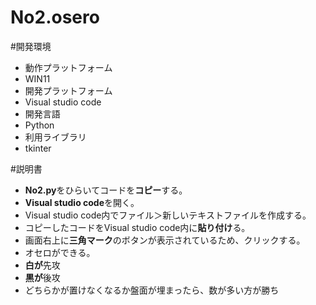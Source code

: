 # No2.osero
#開発環境
- 動作プラットフォーム
- WIN11
- 開発プラットフォーム
- Visual studio code
- 開発言語
- Python
- 利用ライブラリ
- tkinter

#説明書
- **No2.py**をひらいてコードを**コピー**する。
- **Visual studio code**を開く。
- Visual studio code内でファイル＞新しいテキストファイルを作成する。
- コピーしたコードをVisual studio code内に**貼り付け**る。
- 画面右上に**三角マーク**のボタンが表示されているため、クリックする。
-  オセロができる。
-  **白が**先攻
-  **黒が**後攻
-  どちらかが置けなくなるか盤面が埋まったら、数が多い方が勝ち

